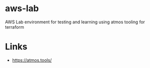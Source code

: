 # aws-lab
AWS Lab environment for testing and learning using atmos tooling for terraform

# Links
* https://atmos.tools/

